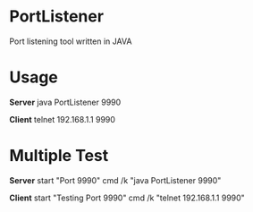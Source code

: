 # PortListener
Port listening tool written in JAVA

# Usage
**Server**
java PortListener 9990

**Client**
telnet 192.168.1.1 9990

# Multiple Test
**Server**
start "Port 9990" cmd /k "java PortListener 9990"

**Client**
start "Testing Port 9990" cmd /k "telnet 192.168.1.1 9990"

